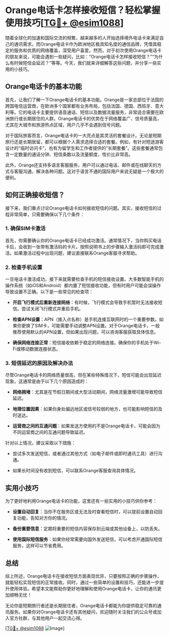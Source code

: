 # Orange电话卡怎样接收短信？轻松掌握使用技巧[[TG💪+ @esim1088](https://t.me/s/esim1088)]

随着全球化的加速和国际交流的频繁，越来越多的人开始选择境外电话卡来满足自己的通讯需求。而Orange电话卡作为欧洲地区极具知名度的通信品牌，凭借其稳定的服务和优质的网络覆盖，深受用户喜爱。然而，对于初次使用Orange电话卡的朋友来说，可能会遇到一些疑问，比如：“Orange电话卡怎样接收短信？”“为什么有时候短信会延迟？”等等。今天，我们就来详细解答这些问题，并分享一些实用的小技巧。

## Orange电话卡的基本功能

首先，让我们了解一下Orange电话卡的基本功能。Orange是一家总部位于法国的跨国电信运营商，在欧洲多个国家都有业务布局，包括法国、德国、西班牙、意大利等。它的电话卡主要提供语音通话、短信以及数据流量服务，非常适合需要在欧洲旅行或长期居住的人群。Orange电话卡的优势在于网络覆盖广、信号质量高，尤其在大城市和旅游热点区域，用户几乎不会遇到信号问题。

对于国际旅客而言，Orange电话卡的一大亮点是其灵活的套餐设计。无论是短期旅行还是长期居留，都可以根据个人需求选择合适的套餐。例如，有针对短途游客设计的“临时访问卡”，也有为留学生和工作者提供的“长期套餐”。这些套餐通常包含一定数量的通话分钟、短信条数以及流量额度，性价比非常高。

此外，Orange还支持多语言客服服务，用户可以通过电话、邮件或在线聊天的方式与客服沟通，解决各种问题。这对于语言不通的国际用户来说无疑是一个极大的便利。

## 如何正确接收短信？

接下来，我们重点讨论Orange电话卡如何接收短信的问题。其实，接收短信的过程非常简单，只需要确保以下几个条件：

### 1. 确保SIM卡激活

首先，你需要确认你的Orange电话卡已经成功激活。通常情况下，当你购买电话卡后，会收到一张带有激活码的卡片。按照说明书上的步骤输入激活码即可完成激活。如果激活过程中出现问题，建议直接联系Orange客服寻求帮助。

### 2. 检查手机设置

一旦电话卡激活成功，接下来就需要检查手机的短信接收设置。大多数智能手机的操作系统（如iOS和Android）都内置了短信接收功能，但有时用户可能会误操作导致设置不正确。以下是一些常见的检查项：

- **开启飞行模式后重新连接网络**：有时候，飞行模式会导致手机暂时无法接收短信。尝试关闭飞行模式并重启手机。
  
- **检查APN设置**：APN（接入点名称）是手机连接互联网时的一个重要参数。如果你更换了SIM卡，可能需要手动调整APN设置。对于Orange电话卡，一般推荐使用默认的APN设置，但如果出现问题，可以咨询客服获取具体信息。

- **确保网络连接正常**：短信接收依赖于稳定的网络连接。确保你的手机处于Wi-Fi或移动数据连接状态。

### 3. 短信延迟的原因及解决办法

尽管Orange电话卡的网络质量很高，但在某些特殊情况下，短信可能会出现延迟现象。这通常是由于以下几个原因造成的：

- **网络拥堵**：尤其是在节假日期间或大型活动期间，网络流量激增可能导致短信延迟。
  
- **地理位置因素**：如果你身处偏远地区或信号较弱的地方，也可能影响短信的及时送达。

- **运营商之间的互通问题**：如果发送方使用的不是Orange电话卡，可能会因为不同运营商之间的互通问题导致延迟。

针对以上情况，建议采取以下措施：

- 尝试多次发送短信，或者通过其他方式（如电子邮件或即时通讯工具）进行沟通。
  
- 如果长时间没有收到短信，可以联系Orange客服查询具体情况。

## 实用小技巧

为了更好地利用Orange电话卡的功能，这里还有一些实用的小技巧供你参考：

- **设置自动回复**：当你不在服务区或无法及时查看短信时，可以提前设置自动回复功能，告知对方你的情况。
  
- **备份重要信息**：定期将重要的短信内容保存到云端或其他设备上，以防丢失。
  
- **使用国际短信服务**：如果你经常需要向国外发送短信，可以考虑开通国际短信服务，这样可以节省费用。

## 总结

综上所述，Orange电话卡在接收短信方面表现优异，只要按照正确的步骤操作，就能轻松实现短信的正常接收。同时，通过一些简单的设置和技巧，还能进一步提升使用体验。希望本文能帮助你更好地理解和使用Orange电话卡，让你的通讯更加顺畅无忧！

无论你是短期旅行者还是长期居住者，Orange电话卡都能为你提供稳定可靠的通讯服务。如果你对Orange电话卡还有其他疑问，欢迎随时关注我们的公众号或加入官方社群，与其他用户一起交流心得。

[[TG💪+ @esim1088](https://t.me/s/esim1088) ![Image](https://i.postimg.cc/4NQfJmqS/Snipaste-2025-05-13-00-14-12.png)]